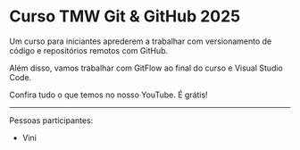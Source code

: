 # Curso TMW Git & GitHub 2025

Um curso para iniciantes aprederem a trabalhar com versionamento de código e repositórios remotos com GitHub.

Além disso, vamos trabalhar com GitFlow ao final do curso e Visual Studio Code.

Confira tudo o que temos no nosso YouTube. É grátis!

-----

Pessoas participantes:

- Vini